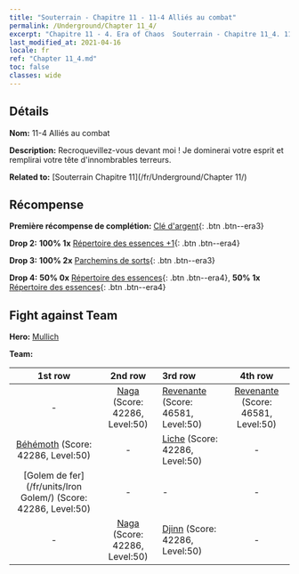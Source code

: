 ```yaml
---
title: "Souterrain - Chapitre 11 - 11-4 Alliés au combat"
permalink: /Underground/Chapter 11_4/
excerpt: "Chapitre 11 - 4. Era of Chaos  Souterrain - Chapitre 11_4. 11-4 Alliés au combat"
last_modified_at: 2021-04-16
locale: fr
ref: "Chapter 11_4.md"
toc: false
classes: wide
---
```


## Détails

 **Nom:** 11-4 Alliés au combat

 **Description:** Recroquevillez-vous devant moi ! Je dominerai votre esprit et remplirai votre tête d'innombrables terreurs.

 **Related to:** [Souterrain Chapitre 11](/fr/Underground/Chapter 11/)

## Récompense

 **Première récompense de complétion:** [Clé d'argent](/fr/Items/con_693/){: .btn .btn--era3}

 **Drop 2:** **100% 1x** [Répertoire des essences +1](/fr/Items/mat_46/){: .btn .btn--era4}

 **Drop 3:** **100% 2x** [Parchemins de sorts](/fr/Items/con_694/){: .btn .btn--era3}

 **Drop 4:** **50% 0x** [Répertoire des essences](/fr/Items/mat_39/){: .btn .btn--era4}, **50% 1x** [Répertoire des essences](/fr/Items/mat_39/){: .btn .btn--era4}


## Fight against Team
 **Hero:** [Mullich](/fr/heroes/Mullich/)

 **Team:**


  | 1st row | 2nd row | 3rd row | 4th row |
  |:----:|:----:|:----|:----:|
  | - | [Naga](/fr/units/Naga/) (Score: 42286, Level:50)  | [Revenante](/fr/units/Wight/) (Score: 46581, Level:50)  | [Revenante](/fr/units/Wight/) (Score: 46581, Level:50)  |
  | [Béhémoth](/fr/units/Behemoth/) (Score: 42286, Level:50)  | - | [Liche](/fr/units/Lich/) (Score: 42286, Level:50)  | - |
  | [Golem de fer](/fr/units/Iron Golem/) (Score: 42286, Level:50)  | - | - | - |
  | - | [Naga](/fr/units/Naga/) (Score: 42286, Level:50)  | [Djinn](/fr/units/Genie/) (Score: 42286, Level:50)  | - |


